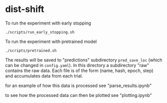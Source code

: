 # dist-shift

To run the experiment with early stopping

```
./scripts/run_early_stopping.sh
```

To run the experiment with pretrained model

```
./scripts/pretrained.sh
```

The results will be saved to "predictions" subdirectory ```pred_save_loc``` (which can be changed in ```config.yaml```). In this directory a subdirectory "raw" contains the raw data. Each file is of the form (name, hash, epoch, step) and accumulates data from each trial.

for an example of how this data is processed see "parse_results.ipynb" 

to see how the processed data can then be plotted see "plotting.ipynb"
